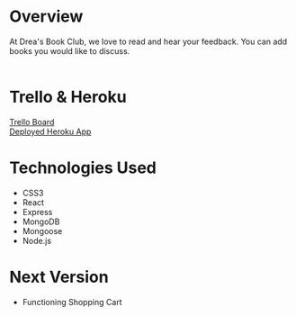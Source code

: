 # Overview
At Drea's Book Club, we love to read and hear your feedback. You can add books you would like to discuss.
<br><br>

# Trello & Heroku
[Trello Board](https://trello.com/b/wdplVFX2/sei-project-3)
<br>
[Deployed Heroku App](https://blooming-anchorage-62875.herokuapp.com/api/v1/books)


# Technologies Used
- CSS3 <br>
- React <br>
- Express <br>
- MongoDB <br>
- Mongoose <br>
- Node.js

# Next Version
- Functioning Shopping Cart


